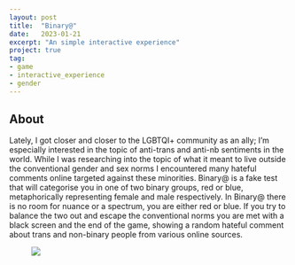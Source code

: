 ```yaml
---
layout: post
title:  "Binary@"
date:   2023-01-21
excerpt: "An simple interactive experience"
project: true
tag:
- game
- interactive_experience
- gender
---
```

     
## About
     
Lately, I got closer and closer to the LGBTQI+ community as an ally; I’m especially interested in the topic of anti-trans and anti-nb sentiments in the world. While I was researching into the topic of what it meant to live outside the conventional gender and sex norms I encountered many hateful comments online targeted against these minorities. Binary@ is a fake test that will categorise you in one of two binary groups, red or blue, metaphorically representing female and male respectively. In Binary@ there is no room for nuance or a spectrum, you are either red or blue. If you try to balance the two out and escape the conventional norms you are met with a black screen and the end of the game, showing a random hateful comment about trans and non-binary people from various online sources.

<figure>
	<img src="/assets/img/binaryAt.gif">
</figure>